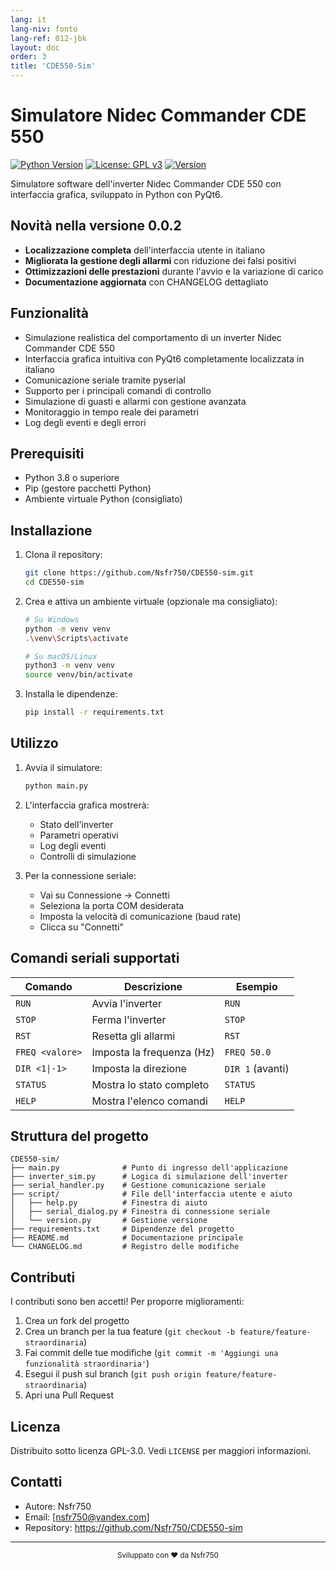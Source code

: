 ```yaml
---
lang: it
lang-niv: fonto
lang-ref: 012-jbk
layout: doc
order: 3
title: 'CDE550-Sim'
---
```


# Simulatore Nidec Commander CDE 550

[![Python Version](https://img.shields.io/badge/python-3.8+-blue.svg)](https://www.python.org/downloads/)
[![License: GPL v3](https://img.shields.io/badge/License-GPLv3-blue.svg)](https://www.gnu.org/licenses/gpl-3.0)
[![Version](https://img.shields.io/badge/version-0.0.2-green.svg)](CHANGELOG.md)

Simulatore software dell'inverter Nidec Commander CDE 550 con interfaccia grafica, sviluppato in Python con PyQt6.

## Novità nella versione 0.0.2

- **Localizzazione completa** dell'interfaccia utente in italiano
- **Migliorata la gestione degli allarmi** con riduzione dei falsi positivi
- **Ottimizzazioni delle prestazioni** durante l'avvio e la variazione di carico
- **Documentazione aggiornata** con CHANGELOG dettagliato

## Funzionalità

- Simulazione realistica del comportamento di un inverter Nidec Commander CDE 550
- Interfaccia grafica intuitiva con PyQt6 completamente localizzata in italiano
- Comunicazione seriale tramite pyserial
- Supporto per i principali comandi di controllo
- Simulazione di guasti e allarmi con gestione avanzata
- Monitoraggio in tempo reale dei parametri
- Log degli eventi e degli errori

## Prerequisiti

- Python 3.8 o superiore
- Pip (gestore pacchetti Python)
- Ambiente virtuale Python (consigliato)

## Installazione

1. Clona il repository:
   ```bash
   git clone https://github.com/Nsfr750/CDE550-sim.git
   cd CDE550-sim
   ```

2. Crea e attiva un ambiente virtuale (opzionale ma consigliato):
   ```bash
   # Su Windows
   python -m venv venv
   .\venv\Scripts\activate
   
   # Su macOS/Linux
   python3 -m venv venv
   source venv/bin/activate
   ```

3. Installa le dipendenze:
   ```bash
   pip install -r requirements.txt
   ```

## Utilizzo

1. Avvia il simulatore:
   ```bash
   python main.py
   ```

2. L'interfaccia grafica mostrerà:
   - Stato dell'inverter
   - Parametri operativi
   - Log degli eventi
   - Controlli di simulazione

3. Per la connessione seriale:
   - Vai su Connessione -> Connetti
   - Seleziona la porta COM desiderata
   - Imposta la velocità di comunicazione (baud rate)
   - Clicca su "Connetti"

## Comandi seriali supportati

| Comando | Descrizione | Esempio |
|---------|-------------|---------|
| `RUN` | Avvia l'inverter | `RUN` |
| `STOP` | Ferma l'inverter | `STOP` |
| `RST` | Resetta gli allarmi | `RST` |
| `FREQ <valore>` | Imposta la frequenza (Hz) | `FREQ 50.0` |
| `DIR <1\|-1>` | Imposta la direzione | `DIR 1` (avanti) |
| `STATUS` | Mostra lo stato completo | `STATUS` |
| `HELP` | Mostra l'elenco comandi | `HELP` |

## Struttura del progetto

```
CDE550-sim/
├── main.py              # Punto di ingresso dell'applicazione
├── inverter_sim.py      # Logica di simulazione dell'inverter
├── serial_handler.py    # Gestione comunicazione seriale
├── script/              # File dell'interfaccia utente e aiuto
│   ├── help.py          # Finestra di aiuto
│   ├── serial_dialog.py # Finestra di connessione seriale
│   └── version.py       # Gestione versione
├── requirements.txt     # Dipendenze del progetto
├── README.md            # Documentazione principale
└── CHANGELOG.md         # Registro delle modifiche
```

## Contributi

I contributi sono ben accetti! Per proporre miglioramenti:

1. Crea un fork del progetto
2. Crea un branch per la tua feature (`git checkout -b feature/feature-straordinaria`)
3. Fai commit delle tue modifiche (`git commit -m 'Aggiungi una funzionalità straordinaria'`)
4. Esegui il push sul branch (`git push origin feature/feature-straordinaria`)
5. Apri una Pull Request

## Licenza

Distribuito sotto licenza GPL-3.0. Vedi `LICENSE` per maggiori informazioni.

## Contatti

- Autore: Nsfr750
- Email: [nsfr750@yandex.com]
- Repository: https://github.com/Nsfr750/CDE550-sim

---

<div align="center">
  <sub>Sviluppato con ❤️ da Nsfr750</sub>
</div>
